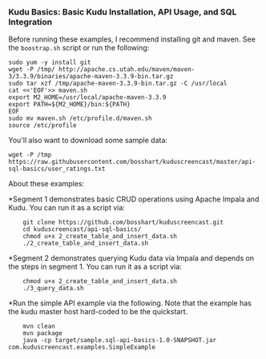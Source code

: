 ### Kudu Basics: Basic Kudu Installation, API Usage, and SQL Integration

Before running these examples, I recommend installing git and maven. See the `boostrap.sh` script or run the following: 

    sudo yum -y install git
    wget -P /tmp/ http://apache.cs.utah.edu/maven/maven-3/3.3.9/binaries/apache-maven-3.3.9-bin.tar.gz
    sudo tar xzf /tmp/apache-maven-3.3.9-bin.tar.gz -C /usr/local
    cat <<'EOF'>> maven.sh
    export M2_HOME=/usr/local/apache-maven-3.3.9
    export PATH=${M2_HOME}/bin:${PATH}
    EOF
    sudo mv maven.sh /etc/profile.d/maven.sh
    source /etc/profile

You'll also want to download some sample data: 

    wget -P /tmp https://raw.githubusercontent.com/bosshart/kuduscreencast/master/api-sql-basics/user_ratings.txt

About these examples: 

*Segment 1 demonstrates basic CRUD operations using Apache Impala and Kudu. You can run it as a script via: 
```
    git clone https://github.com/bosshart/kuduscreencast.git
    cd kuduscreencast/api-sql-basics/
    chmod u+x 2_create_table_and_insert_data.sh 
    ./2_create_table_and_insert_data.sh 
```
*Segment 2 demonstrates querying Kudu data via Impala and depends on the steps in segment 1. You can run it as a script via: 
```    
    chmod u+x 2_create_table_and_insert_data.sh 
    ./3_query_data.sh
```
*Run the simple API example via the following. Note that the example has the kudu master host hard-coded to be the quickstart. 
```
    mvn clean
    mvn package
    java -cp target/sample.sql-api-basics-1.0-SNAPSHOT.jar com.kuduscreencast.examples.SimpleExample
```    
    
    
    